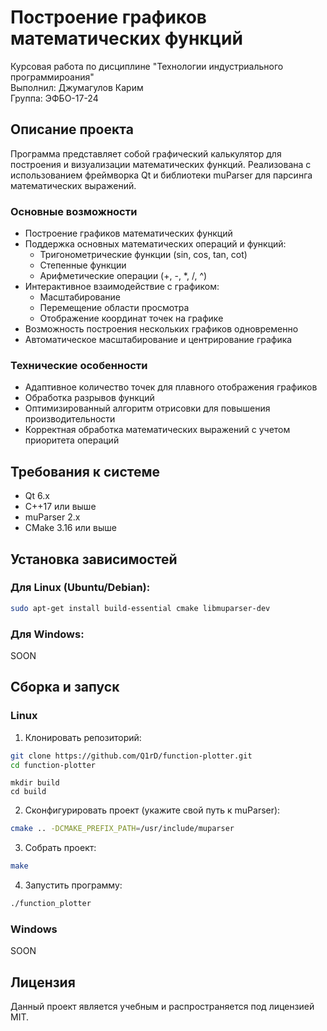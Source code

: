# Построение графиков математических функций

Курсовая работа по дисциплине "Технологии индустриального программироания"  
Выполнил: Джумагулов Карим  
Группа: ЭФБО-17-24  

## Описание проекта

Программа представляет собой графический калькулятор для построения и визуализации математических функций. Реализована с использованием фреймворка Qt и библиотеки muParser для парсинга математических выражений.

### Основные возможности

- Построение графиков математических функций
- Поддержка основных математических операций и функций:
  - Тригонометрические функции (sin, cos, tan, cot)
  - Степенные функции
  - Арифметические операции (+, -, *, /, ^)
- Интерактивное взаимодействие с графиком:
  - Масштабирование
  - Перемещение области просмотра
  - Отображение координат точек на графике
- Возможность построения нескольких графиков одновременно
- Автоматическое масштабирование и центрирование графика

### Технические особенности

- Адаптивное количество точек для плавного отображения графиков
- Обработка разрывов функций
- Оптимизированный алгоритм отрисовки для повышения производительности
- Корректная обработка математических выражений с учетом приоритета операций

## Требования к системе

- Qt 6.x
- C++17 или выше
- muParser 2.x
- CMake 3.16 или выше

## Установка зависимостей

### Для Linux (Ubuntu/Debian):
```bash
sudo apt-get install build-essential cmake libmuparser-dev
```

### Для Windows:
SOON

## Сборка и запуск

### Linux
1. Клонировать репозиторий:
```bash
git clone https://github.com/Q1rD/function-plotter.git
cd function-plotter
```

```
mkdir build
cd build
```

2. Сконфигурировать проект (укажите свой путь к muParser):
```bash
cmake .. -DCMAKE_PREFIX_PATH=/usr/include/muparser
```

3. Собрать проект:
```bash
make
```

4. Запустить программу:
```bash
./function_plotter
```

### Windows
SOON

## Лицензия

Данный проект является учебным и распространяется под лицензией MIT.
